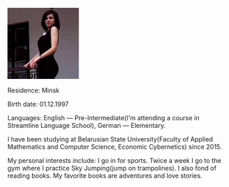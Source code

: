 ![1997](1997.png)

Residence: Minsk

Birth date: 01.12.1997

Languages: English — Pre-Intermediate(I'm attending a course in Streamline Language School), German — Elementary.

I have been studying at Belarusian State University(Faculty of Applied Mathematics and Computer Science, Economic Cybernetics) since 2015. 

My personal interests include:
I go in for sports. Twice a week I go to the gym where I practice Sky Jumping(jump on trampolines).
I also fond of reading books. My favorite books are adventures and love stories.

